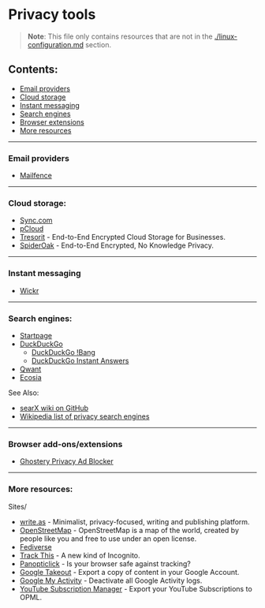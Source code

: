 # Privacy tools

> **Note**: This file only contains resources that are not in the [./linux-configuration.md](./linux-configuration.md) section.

## Contents:

- [Email providers](#email-providers)
- [Cloud storage](#cloud-storage)
- [Instant messaging](#instant-messaging)
- [Search engines](#search-engines)
- [Browser extensions](#browser-extensions)
- [More resources](#more-resources)

---

### Email providers

- [Mailfence](https://mailfence.com/)

---

### Cloud storage:

- [Sync.com](https://www.sync.com/)
- [pCloud](https://www.pcloud.com/)
- [Tresorit](https://www.tresorit.com/) - End-to-End Encrypted Cloud Storage for Businesses.
- [SpiderOak](https://spideroak.com/) - End-to-End Encrypted, No Knowledge Privacy.

---

### Instant messaging

- [Wickr](https://wickr.com/)

---

### Search engines:

- [Startpage](https://www.startpage.com/)
- [DuckDuckGo](https://duckduckgo.com/)
  - [DuckDuckGo !Bang](https://duckduckgo.com/bang)
  - [DuckDuckGo Instant Answers](https://duck.co/ia)
- [Qwant](http://qwant.com/)
- [Ecosia](https://www.ecosia.org/)

See Also:

- [searX wiki on GitHub](https://github.com/asciimoo/searx/wiki/possible-search-engines)
- [Wikipedia list of privacy search engines](https://en.wikipedia.org/wiki/List_of_search_engines#Privacy_search_engines)

---

### Browser add-ons/extensions

- [Ghostery Privacy Ad Blocker](https://www.ghostery.com/)

---

### More resources:

Sites/

- [write.as](https://write.as/) - Minimalist, privacy-focused, writing and publishing platform.
- [OpenStreetMap](https://www.openstreetmap.org) - OpenStreetMap is a map of the world, created by people like you and free to use under an open license.
- [Fediverse](https://fediverse.party/)
- [Track This](https://trackthis.link) - A new kind of Incognito.
- [Panopticlick](https://panopticlick.eff.org/) - Is your browser safe against tracking?
- [Google Takeout](https://takeout.google.com/) - Export a copy of content in your Google Account.
- [Google My Activity](https://myactivity.google.com/myactivity) - Deactivate all Google Activity logs.
- [YouTube Subscription Manager](https://www.youtube.com/subscription_manager) - Export your YouTube Subscriptions to OPML.
